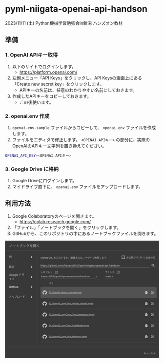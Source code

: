 # pyml-niigata-openai-api-handson

2023/11/11 (土)
Python機械学習勉強会in新潟 ハンズオン教材

## 準備

### 1. OpenAI APIキー取得

1. 以下のサイトでログインします。
    - https://platform.openai.com/
2. 左側メニュー「API Keys」をクリックし、API Keysの画面上にある「Create new secret key」をクリックします。
    - APIキーの名前は、任意のわかりやすい名前にしておきます。
3. 作成したAPIキーをコピーしておきます。
    - この後使います。

### 2. openai.env 作成

1. `openai.env.sample` ファイルからコピーして、 `openai.env` ファイルを作成します。
2. ファイルをエディタで修正します。 `<OPENAI APIキー>` の部分に、実際のOpenAIのAPIキー文字列を置き換えてください。

```bash
OPENAI_API_KEY=<OPENAI APIキー>
```

### 3. Google Drive に格納

1. Google Driveにログインします。
2. マイドライブ直下に、 `openai.env` ファイルをアップロードします。

## 利用方法

1. Google Colaboratoryのページを開きます。
    - https://colab.research.google.com/
2. 「ファイル」「ノートブックを開く」をクリックします。
3. GitHubから、このリポジトリの中にあるノートブックファイルを開きます。

![colab github](./images/colab_github.png)
